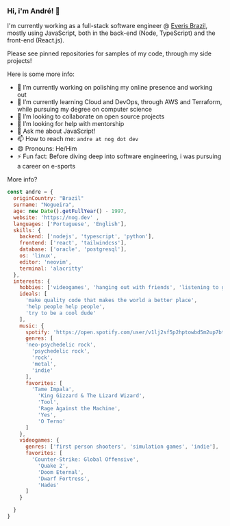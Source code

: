 ### Hi, i'm André! 👋

I'm currently working as a full-stack software engineer @ [Everis Brazil](https://www.everis.com/brazil/pt-br/home-br), mostly using JavaScript, both in the back-end (Node, TypeScript) and the front-end (React.js).

Please see pinned repositories for samples of my code, through my side projects!

Here is some more info:
- 🔭 I’m currently working on polishing my online presence and working out
- 🌱 I’m currently learning Cloud and DevOps, through AWS and Terraform, while pursuing my degree on computer science
- 👯 I’m looking to collaborate on open source projects
- 🤔 I’m looking for help with mentorship
- 💬 Ask me about JavaScript!
- 📫 How to reach me: `andre at nog dot dev`
- 😄 Pronouns: He/Him
- ⚡ Fun fact: Before diving deep into software engineering, i was pursuing a career on e-sports

More info?
```javascript
const andre = {
  originCountry: "Brazil"
  surname: "Nogueira",
  age: new Date().getFullYear() - 1997,
  website: 'https://nog.dev' ,
  languages: ['Portuguese', 'English'],
  skills: {
    backend: ['nodejs', 'typescript', 'python'],
    frontend: ['react', 'tailwindcss'],
    database: ['oracle', 'postgresql'],
    os: 'linux',
    editor: 'neovim',
    terminal: 'alacritty'
  },
  interests: {
    hobbies: ['videogames', 'hanging out with friends', 'listening to great music'],
    ideals: [
      'make quality code that makes the world a better place',
      'help people help people',
      'try to be a cool dude'
    ],
    music: {
      spotify: 'https://open.spotify.com/user/v1lj2sf5p2hptowbd5m2up7bt?si=4XZ4TFA5Tw-TverZI1s0Pg',
      genres: [
      'neo-psychedelic rock',
        'psychedelic rock',
        'rock',
        'metal',
        'indie'
      ],
      favorites: [
        'Tame Impala',
          'King Gizzard & The Lizard Wizard',
          'Tool',
          'Rage Against the Machine',
          'Yes',
          'O Terno'
      ]
    },
    videogames: {
      genres: ['first person shooters', 'simulation games', 'indie'],
      favorites: [
        'Counter-Strike: Global Offensive',
          'Quake 2',
          'Doom Eternal',
          'Dwarf Fortress',
          'Hades'
      ]
    }

  }
}
```
